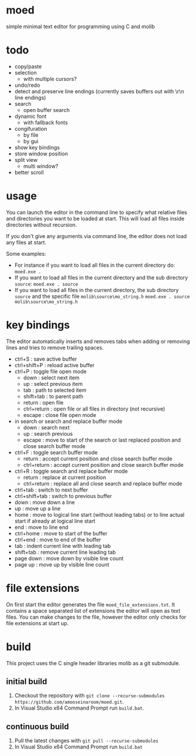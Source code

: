 # moed
simple minimal text editor for programming using C and molib

# todo

- copy/paste
- selection
    - with multiple cursors?
- undo/redo
- detect and preserve line endings (currently saves buffers out with \r\n line endings)
- search
  - open buffer search
- dynamic font
  - with fallback fonts
- congifuration
  - by file
  - by gui
- show key bindings
- store window position
- split view
  - multi window?
- better scroll

# usage

You can launch the editor in the command line to specify what relative files and directories you want to be loaded at start.
This will load all files inside directories without recursion.

If you don't give any arguments via command line, the editor does not load any files at start.

Some examples:
- For instance if you want to load all files in the current directory do:
`moed.exe .`
- If you want to load all files in the current directory and the sub directory `source`:
`moed.exe . source`
- If you want to load all files in the current directory, the sub directory `source` and the specific file `molib\source\mo_string.h`
`moed.exe . source molib\source\mo_string.h`

# key bindings

The editor automatically inserts and removes tabs when adding or removing lines and tries to remove trailing spaces.

- ctrl+S : save active buffer
- ctrl+shift+P : reload active buffer
- ctrl+P : toggle file open mode
  - down : select next item
  - up : select previous item
  - tab : path to selected item
  - shift+tab : to parent path
  - return : open file
  - ctrl+return : open file or all files in directory (not recursive)
  - escape : close file open mode
- in search or search and replace buffer mode
  - down : search next
  - up : search previous
  - escape : move to start of the search or last replaced position and close search buffer mode
- ctrl+F : toggle search buffer mode
  - return : accept current position and close search buffer mode
  - ctrl+return : accept current position and close search buffer mode
- ctrl+R : toggle search and replace buffer mode
  - return : replace at current position
  - ctrl+return : replace all and close search and replace buffer mode
- ctrl+tab : switch to next buffer
- ctrl+shift+tab : switch to previous buffer
- down : move down a line
- up : move up a line
- home : move to logical line start (without leading tabs) or to line actual start if already at logical line start
- end : move to line end
- ctrl+home : move to start of the buffer
- ctrl+end : move to end of the buffer
- tab : indent current line with leading tab
- shift+tab : remove current line leading tab
- page down : move down by visible line count
- page up : move up by visible line count

# file extensions

On first start the editor generates the file `moed_file_extensions.txt`.
It contains a space separated list of extensions the editor will open as text files.
You can make changes to the file, however the editor only checks for file extensions at start up.

# build
This project uses the C single header libraries molib as a git submodule.

## initial build
1. Checkout the repository with `git clone --recurse-submodules https://github.com/amooseinaroom/moed.git`.
2. In Visual Studio x64 Command Prompt run `build.bat`.

## continuous build
1. Pull the latest changes with `git pull --recurse-submodules`
2. In Visual Studio x64 Command Prompt run `build.bat`
